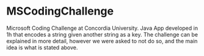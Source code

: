 # MSCodingChallenge
Microsoft Coding Challenge at Concordia University. 
Java App developed in 1h that encodes a string given another string as a key. The challenge can be explained  in more detail, however we were asked to not do so, and the main idea is what is stated above.
